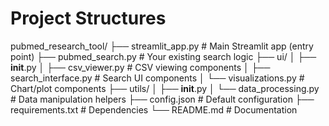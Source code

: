 # Project Structures
pubmed_research_tool/
├── streamlit_app.py          # Main Streamlit app (entry point)
├── pubmed_search.py          # Your existing search logic
├── ui/
│   ├── __init__.py
│   ├── csv_viewer.py         # CSV viewing components
│   ├── search_interface.py   # Search UI components
│   └── visualizations.py    # Chart/plot components
├── utils/
│   ├── __init__.py
│   └── data_processing.py    # Data manipulation helpers
├── config.json              # Default configuration
├── requirements.txt         # Dependencies
└── README.md               # Documentation